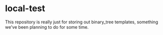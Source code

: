 # local-test

This repository is really just for storing out binary_tree templates, something we've been planning to do for some time. 
